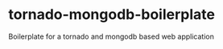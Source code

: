 tornado-mongodb-boilerplate
===========================

Boilerplate for a tornado and mongodb based web application
